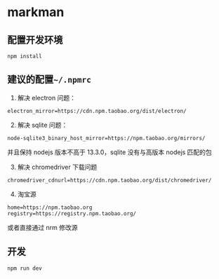 # markman

## 配置开发环境

```
npm install
```

## 建议的配置`~/.npmrc`

1. 解决 electron 问题：

```
electron_mirror=https://cdn.npm.taobao.org/dist/electron/
```

2. 解决 sqlite 问题：

```
node-sqlite3_binary_host_mirror=https://npm.taobao.org/mirrors/
```

并且保持 nodejs 版本不高于 13.3.0，sqlite 没有与高版本 nodejs 匹配的包

3. 解决 chromedriver 下载问题

```
chromedriver_cdnurl=https://cdn.npm.taobao.org/dist/chromedriver/
```

4. 淘宝源

```
home=https://npm.taobao.org
registry=https://registry.npm.taobao.org/
```

或者直接通过 nrm 修改源

## 开发

```
npm run dev
```
